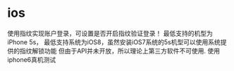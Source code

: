 # ios
使用指纹实现账户登录，可设置是否开启指纹验证登录！
最低支持的机型为iPhone 5s，
最低支持系统为iOS8，虽然安装iOS7系统的5s机型可以使用系统提供的指纹解锁功能
但由于API并未开放，所以理论上第三方软件不可使用.
使用iphone6真机测试
